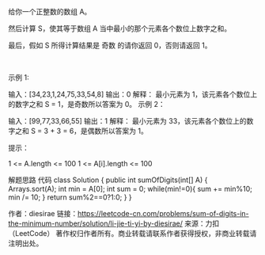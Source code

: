 给你一个正整数的数组 A。

然后计算 S，使其等于数组 A 当中最小的那个元素各个数位上数字之和。

最后，假如 S 所得计算结果是 奇数 的请你返回 0，否则请返回 1。

 

示例 1:

输入：[34,23,1,24,75,33,54,8]
输出：0
解释：
最小元素为 1，该元素各个数位上的数字之和 S = 1，是奇数所以答案为 0。
示例 2：

输入：[99,77,33,66,55]
输出：1
解释：
最小元素为 33，该元素各个数位上的数字之和 S = 3 + 3 = 6，是偶数所以答案为 1。
 

提示：

1 <= A.length <= 100
1 <= A[i].length <= 100


解题思路
代码
class Solution {
    public int sumOfDigits(int[] A) {
        Arrays.sort(A);
        int min = A[0];
        int sum = 0;
        while(min!=0){
            sum += min%10;
            min /= 10;
        }
        return sum%2==0?1:0;
    }
}


作者：diesirae
链接：https://leetcode-cn.com/problems/sum-of-digits-in-the-minimum-number/solution/li-jie-ti-yi-by-diesirae/
来源：力扣（LeetCode）
著作权归作者所有。商业转载请联系作者获得授权，非商业转载请注明出处。